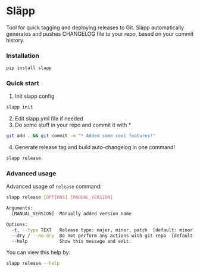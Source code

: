 # Släpp

Tool for quick tagging and deploying releases to Git. Släpp automatically generates and pushes CHANGELOG file to your repo, based on your commit history.

### Installation
```bash
pip install slapp
```

### Quick start
1. Init slapp config
```bash
slapp init
```
2. Edit slapp.yml file if needed
3. Do some stuff in your repo and commit it with * 
```bash
git add . && git commit -m "* Added some cool features!"
```
4. Generate release tag and build auto-changelog in one command!
```bash
slapp release
```

### Advanced usage
Advanced usage of `release` command:
```bash
slapp release [OPTIONS] [MANUAL_VERSION]

Arguments:
  [MANUAL_VERSION]  Manually added version name

Options:
  -t, --type TEXT   Release type: major, minor, patch  [default: minor]
  --dry / --no-dry  Do not perform any actions with git repo  [default: False]
  --help            Show this message and exit.
```
You can view this help by:
```bash
slapp release --help
```
